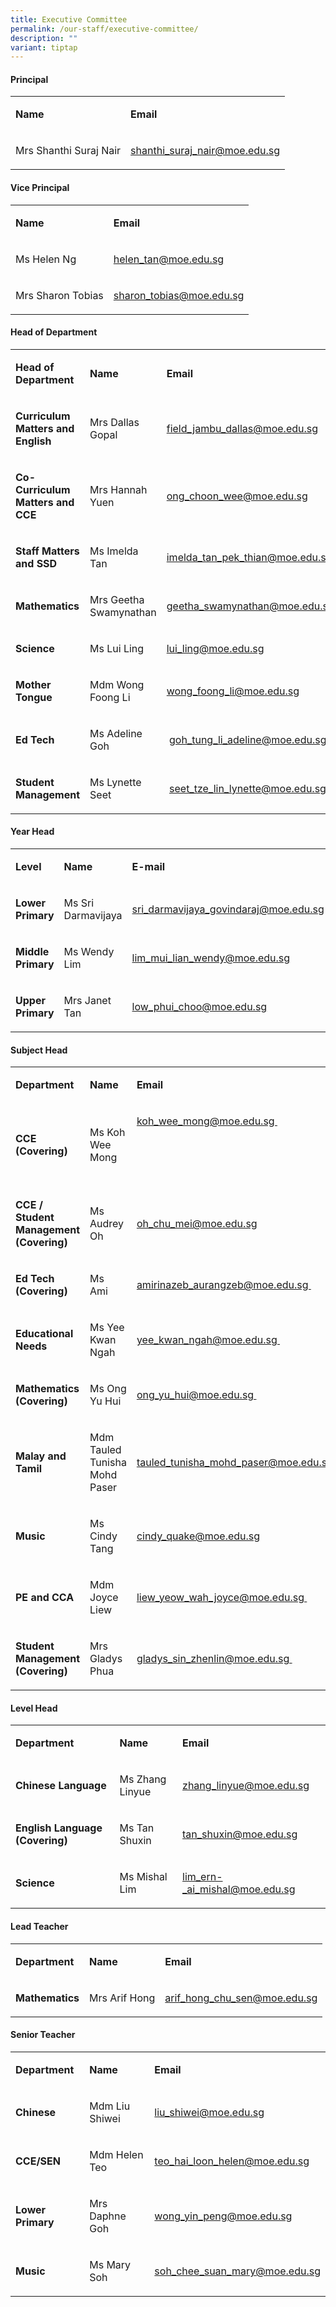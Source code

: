 ```yaml
---
title: Executive Committee
permalink: /our-staff/executive-committee/
description: ""
variant: tiptap
---
```

<h4><strong>Principal</strong></h4><table><tbody><tr><td rowspan="1" colspan="1"><p><strong>Name</strong></p></td><td rowspan="1" colspan="1"><p><strong>Email</strong></p></td></tr><tr><td rowspan="1" colspan="1"><p>Mrs Shanthi Suraj Nair</p></td><td rowspan="1" colspan="1"><p><a href="mailto:shanthi_suraj_nair@moe.edu.sg" rel="noopener noreferrer nofollow" target="">shanthi_suraj_nair@moe.edu.sg</a></p></td></tr></tbody></table><h4><strong>Vice Principal</strong></h4><table><tbody><tr><td rowspan="1" colspan="1"><p><strong>Name</strong></p></td><td rowspan="1" colspan="1"><p><strong>Email</strong></p></td></tr><tr><td rowspan="1" colspan="1"><p>Ms Helen Ng</p></td><td rowspan="1" colspan="1"><p><a href="mailto:helen_tan@moe.edu.sg" rel="noopener noreferrer nofollow" target="">helen_tan@moe.edu.sg</a></p></td></tr><tr><td rowspan="1" colspan="1"><p>Mrs Sharon Tobias</p></td><td rowspan="1" colspan="1"><p><a href="mailto:sharon_tobias@moe.edu.sg" rel="noopener noreferrer nofollow" target="">sharon_tobias@moe.edu.sg</a></p></td></tr></tbody></table><h4><strong>Head of Department</strong></h4><table><tbody><tr><td rowspan="1" colspan="1"><p><strong>Head of Department</strong></p></td><td rowspan="1" colspan="1"><p><strong>Name</strong></p></td><td rowspan="1" colspan="1"><p><strong>Email</strong></p></td></tr><tr><td rowspan="1" colspan="1"><p><strong>Curriculum Matters and English</strong></p></td><td rowspan="1" colspan="1"><p>Mrs Dallas Gopal</p></td><td rowspan="1" colspan="1"><p><a href="mailto:field_jambu_dallas@moe.edu.sg" rel="noopener noreferrer nofollow" target="">field_jambu_dallas@moe.edu.sg</a></p></td></tr><tr><td rowspan="1" colspan="1"><p><strong>Co-Curriculum Matters and CCE&nbsp;</strong></p></td><td rowspan="1" colspan="1"><p>Mrs Hannah Yuen</p></td><td rowspan="1" colspan="1"><p><a href="mailto:ong_choon_wee@moe.edu.sg" rel="noopener noreferrer nofollow" target="">ong_choon_wee@moe.edu.sg</a></p></td></tr><tr><td rowspan="1" colspan="1"><p><strong>Staff Matters and SSD</strong></p></td><td rowspan="1" colspan="1"><p>Ms Imelda Tan</p></td><td rowspan="1" colspan="1"><p><a href="mailto:imelda_tan_pek_thian@moe.edu.sg" rel="noopener noreferrer nofollow" target="">imelda_tan_pek_thian@moe.edu.sg</a></p></td></tr><tr><td rowspan="1" colspan="1"><p><strong>Mathematics</strong></p></td><td rowspan="1" colspan="1"><p>Mrs Geetha Swamynathan</p></td><td rowspan="1" colspan="1"><p><a href="mailto:geetha_swamynathan@moe.edu.sg" rel="noopener noreferrer nofollow" target="">geetha_swamynathan@moe.edu.sg</a></p></td></tr><tr><td rowspan="1" colspan="1"><p><strong>Science</strong></p></td><td rowspan="1" colspan="1"><p>Ms Lui Ling</p></td><td rowspan="1" colspan="1"><p><a href="mailto:lui_ling@moe.edu.sg" rel="noopener noreferrer nofollow" target="">lui_ling@moe.edu.sg</a></p></td></tr><tr><td rowspan="1" colspan="1"><p><strong>Mother Tongue</strong></p></td><td rowspan="1" colspan="1"><p>Mdm Wong Foong Li</p></td><td rowspan="1" colspan="1"><p><a href="mailto:wong_foong_li@moe.edu.sg" rel="noopener noreferrer nofollow" target="">wong_foong_li@moe.edu.sg</a></p></td></tr><tr><td rowspan="1" colspan="1"><p><strong>Ed Tech</strong></p></td><td rowspan="1" colspan="1"><p>Ms Adeline Goh</p></td><td rowspan="1" colspan="1"><p>&nbsp;<a href="mailto:goh_tung_li_adeline@moe.edu.sg" rel="noopener noreferrer nofollow" target="">goh_tung_li_adeline@moe.edu.sg</a></p></td></tr><tr><td rowspan="1" colspan="1"><p><strong>Student Management</strong></p></td><td rowspan="1" colspan="1"><p>Ms Lynette Seet</p></td><td rowspan="1" colspan="1"><p>&nbsp;<a href="mailto:seet_tze_lin_lynette@moe.edu.sg" rel="noopener noreferrer nofollow" target="">seet_tze_lin_lynette@moe.edu.sg</a></p></td></tr></tbody></table><h4><strong>Year Head</strong></h4><table><tbody><tr><td rowspan="1" colspan="1"><p><strong>Level</strong></p></td><td rowspan="1" colspan="1"><p><strong>Name</strong></p></td><td rowspan="1" colspan="1"><p><strong>E-mail</strong></p></td></tr><tr><td rowspan="1" colspan="1"><p><strong>Lower Primary</strong></p></td><td rowspan="1" colspan="1"><p>Ms Sri Darmavijaya</p></td><td rowspan="1" colspan="1"><p><a href="mailto:sri_darmavijaya_govindaraj@moe.edu.sg" rel="noopener noreferrer nofollow" target="">sri_darmavijaya_govindaraj@moe.edu.sg</a></p></td></tr><tr><td rowspan="1" colspan="1"><p><strong>Middle Primary</strong></p></td><td rowspan="1" colspan="1"><p>Ms Wendy Lim</p></td><td rowspan="1" colspan="1"><p><a href="mailto:lim_mui_lian_wendy@moe.edu.sg" rel="noopener noreferrer nofollow" target="">lim_mui_lian_wendy@moe.edu.sg</a></p></td></tr><tr><td rowspan="1" colspan="1"><p><strong>Upper Primary</strong></p></td><td rowspan="1" colspan="1"><p>Mrs Janet Tan</p></td><td rowspan="1" colspan="1"><p><a href="mailto:low_phui_choo@moe.edu.sg" rel="noopener noreferrer nofollow" target="">low_phui_choo@moe.edu.sg</a></p></td></tr></tbody></table><h4><strong>Subject Head</strong></h4><table><tbody><tr><td rowspan="1" colspan="1"><p><strong>Department</strong></p></td><td rowspan="1" colspan="1"><p><strong>Name&nbsp;</strong></p></td><td rowspan="1" colspan="1"><p><strong>Email</strong></p></td></tr><tr><td rowspan="1" colspan="1"><p><strong>CCE (Covering)</strong></p></td><td rowspan="1" colspan="1"><p>Ms Koh Wee Mong</p><p></p></td><td rowspan="1" colspan="1"><p><a href="mailto:koh_wee_mong@moe.edu.sg" rel="noopener noreferrer nofollow" target="">koh_wee_mong@moe.edu.sg&nbsp;</a></p><p><br><br><br></p></td></tr><tr><td rowspan="1" colspan="1"><p><strong>CCE / Student Management (Covering)</strong></p></td><td rowspan="1" colspan="1"><p>Ms Audrey Oh</p></td><td rowspan="1" colspan="1"><p></p><p><a href="mailto:oh_chu_mei@moe.edu.sg" rel="noopener noreferrer nofollow" target="">oh_chu_mei@moe.edu.sg</a></p></td></tr><tr><td rowspan="1" colspan="1"><p><strong>Ed Tech (Covering)&nbsp;</strong></p></td><td rowspan="1" colspan="1"><p>Ms Ami&nbsp;</p></td><td rowspan="1" colspan="1"><p><a href="mailto:amirinazeb_aurangzeb@moe.edu.sg" rel="noopener noreferrer nofollow" target="">amirinazeb_aurangzeb@moe.edu.sg&nbsp;</a></p></td></tr><tr><td rowspan="1" colspan="1"><p><strong>Educational Needs&nbsp;</strong></p></td><td rowspan="1" colspan="1"><p>Ms Yee Kwan Ngah&nbsp;</p></td><td rowspan="1" colspan="1"><p><a href="mailto:yee_kwan_ngah@moe.edu.sg" rel="noopener noreferrer nofollow" target="">yee_kwan_ngah@moe.edu.sg&nbsp;</a></p></td></tr><tr><td rowspan="1" colspan="1"><p><strong>Mathematics (Covering)</strong></p></td><td rowspan="1" colspan="1"><p>Ms Ong Yu Hui&nbsp;</p></td><td rowspan="1" colspan="1"><p><a href="mailto:ong_yu_hui@moe.edu.sg" rel="noopener noreferrer nofollow" target="">ong_yu_hui@moe.edu.sg&nbsp;</a></p></td></tr><tr><td rowspan="1" colspan="1"><p><strong>Malay and Tamil</strong></p></td><td rowspan="1" colspan="1"><p>Mdm Tauled Tunisha Mohd Paser</p></td><td rowspan="1" colspan="1"><p><a href="mailto:tauled_tunisha_mohd_paser@moe.edu.sg" rel="noopener noreferrer nofollow" target="">tauled_tunisha_mohd_paser@moe.edu.sg</a></p></td></tr><tr><td rowspan="1" colspan="1"><p><strong>Music&nbsp;</strong></p></td><td rowspan="1" colspan="1"><p>Ms Cindy Tang</p></td><td rowspan="1" colspan="1"><p><a href="mailto:cindy_quake@moe.edu.sg" rel="noopener noreferrer nofollow" target="">cindy_quake@moe.edu.sg</a></p></td></tr><tr><td rowspan="1" colspan="1"><p><strong>PE and CCA</strong></p></td><td rowspan="1" colspan="1"><p>Mdm Joyce Liew</p></td><td rowspan="1" colspan="1"><p><a href="mailto:liew_yeow_wah_joyce@moe.edu.sg" rel="noopener noreferrer nofollow" target="">liew_yeow_wah_joyce@moe.edu.sg&nbsp;</a></p></td></tr><tr><td rowspan="1" colspan="1"><p><strong>Student Management (Covering)&nbsp;</strong></p></td><td rowspan="1" colspan="1"><p>Mrs Gladys Phua&nbsp;</p></td><td rowspan="1" colspan="1"><p><a href="mailto:gladys_sin_zhenlin@moe.edu.sg" rel="noopener noreferrer nofollow" target="">gladys_sin_zhenlin@moe.edu.sg&nbsp;</a></p></td></tr></tbody></table><h4><strong>Level Head</strong></h4><table><tbody><tr><td rowspan="1" colspan="1"><p><strong>Department</strong></p></td><td rowspan="1" colspan="1"><p><strong>Name&nbsp;</strong></p></td><td rowspan="1" colspan="1"><p><strong>Email</strong></p></td></tr><tr><td rowspan="1" colspan="1"><p><strong>Chinese Language</strong></p></td><td rowspan="1" colspan="1"><p>Ms Zhang Linyue</p></td><td rowspan="1" colspan="1"><p><a href="mailto:zhang_linyue@moe.edu.sg" rel="noopener noreferrer nofollow" target="">zhang_linyue@moe.edu.sg</a></p></td></tr><tr><td rowspan="1" colspan="1"><p><strong>English Language (Covering)</strong></p></td><td rowspan="1" colspan="1"><p>Ms Tan Shuxin</p></td><td rowspan="1" colspan="1"><p><a href="mailto:tan_shuxin@moe.edu.sg" rel="noopener noreferrer nofollow" target="">tan_shuxin@moe.edu.sg</a></p></td></tr><tr><td rowspan="1" colspan="1"><p><strong>Science</strong></p></td><td rowspan="1" colspan="1"><p>Ms Mishal Lim</p></td><td rowspan="1" colspan="1"><p><a href="mailto:lim_ern-_ai_mishal@moe.edu.sg" rel="noopener noreferrer nofollow" target="">lim_ern-_ai_mishal@moe.edu.sg</a></p></td></tr></tbody></table><h4><strong>Lead Teacher</strong></h4><table><tbody><tr><td rowspan="1" colspan="1"><p><strong>Department</strong></p></td><td rowspan="1" colspan="1"><p><strong>Name</strong></p></td><td rowspan="1" colspan="1"><p><strong>Email</strong></p></td></tr><tr><td rowspan="1" colspan="1"><p><strong>Mathematics</strong></p></td><td rowspan="1" colspan="1"><p>Mrs Arif Hong</p></td><td rowspan="1" colspan="1"><p><a href="mailto:arif_hong_chu_sen@moe.edu.sg" rel="noopener noreferrer nofollow" target="">arif_hong_chu_sen@moe.edu.sg</a></p></td></tr></tbody></table><h4><strong>Senior Teacher</strong></h4><table><tbody><tr><td rowspan="1" colspan="1"><p><strong>Department</strong></p></td><td rowspan="1" colspan="1"><p><strong>Name</strong></p></td><td rowspan="1" colspan="1"><p><strong>Email</strong></p></td></tr><tr><td rowspan="1" colspan="1"><p><strong>Chinese</strong></p></td><td rowspan="1" colspan="1"><p>Mdm Liu Shiwei</p></td><td rowspan="1" colspan="1"><p><a href="mailto:liu_shiwei@moe.edu.sg" rel="noopener noreferrer nofollow" target="">liu_shiwei@moe.edu.sg</a></p></td></tr><tr><td rowspan="1" colspan="1"><p><strong>CCE/SEN</strong></p></td><td rowspan="1" colspan="1"><p>Mdm Helen Teo</p></td><td rowspan="1" colspan="1"><p><a href="mailto:teo_hai_loon_helen@moe.edu.sg" rel="noopener noreferrer nofollow" target="">teo_hai_loon_helen@moe.edu.sg</a></p></td></tr><tr><td rowspan="1" colspan="1"><p><strong>Lower Primary</strong></p></td><td rowspan="1" colspan="1"><p>Mrs Daphne Goh</p></td><td rowspan="1" colspan="1"><p><a href="mailto:wong_yin_peng@moe.edu.sg" rel="noopener noreferrer nofollow" target="">wong_yin_peng@moe.edu.sg</a></p></td></tr><tr><td rowspan="1" colspan="1"><p><strong>Music</strong></p></td><td rowspan="1" colspan="1"><p>Ms Mary Soh</p></td><td rowspan="1" colspan="1"><p><a href="mailto:soh_chee_suan_mary@moe.edu.sg" rel="noopener noreferrer nofollow" target="_blank">soh_chee_suan_mary@moe.edu.sg</a></p></td></tr></tbody></table><p></p>